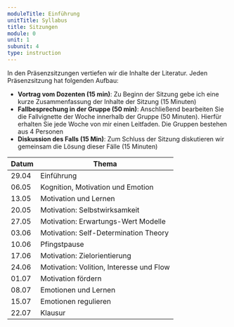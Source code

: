 ```yaml
---
moduleTitle: Einführung
unitTitle: Syllabus
title: Sitzungen
module: 0
unit: 1
subunit: 4
type: instruction
---
```

	

In den Präsenzsitzungen vertiefen wir die Inhalte der Literatur. Jeden Präsenzsitzung hat folgenden Aufbau:

* **Vortrag vom Dozenten (15 min)**: Zu Beginn der Sitzung gebe ich eine kurze Zusammenfassung der Inhalte der Sitzung (15 Minuten)
* **Fallbesprechung in der Gruppe (50 min)**: Anschließend bearbeiten Sie die Fallvignette der Woche innerhalb der Gruppe (50 Minuten). Hierfür erhalten Sie jede Woche von mir einen Leitfaden. Die Gruppen bestehen aus 4 Personen 
* **Diskussion des Falls (15 Min)**: Zum Schluss der Sitzung diskutieren wir gemeinsam die Lösung dieser Fälle (15 Minuten)



| Datum | Thema                                    |
|-------|------------------------------------------|
| 29.04 | Einführung                               |
| 06.05 | Kognition, Motivation und Emotion        |
| 13.05 | Motivation und Lernen                    |
| 20.05 | Motivation: Selbstwirksamkeit            |
| 27.05 | Motivation: Erwartungs-Wert Modelle      |
| 03.06 | Motivation: Self-Determination Theory    |
| 10.06 | Pfingstpause                             |
| 17.06 | Motivation: Zielorientierung             |
| 24.06 | Motivation: Volition, Interesse und Flow |
| 01.07 | Motivation fördern                       |
| 08.07 | Emotionen und Lernen                     |
| 15.07 | Emotionen regulieren                     |
| 22.07 | Klausur                                  |